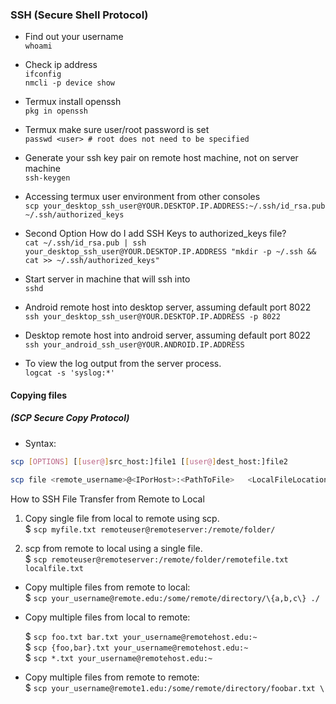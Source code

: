 ### SSH (Secure Shell Protocol)  
* Find out your username  
`whoami`  

* Check ip address  
`ifconfig`  
`nmcli -p device show`  

* Termux install openssh  
`pkg in openssh`  

* Termux make sure user/root password is set  
`passwd <user> # root does not need to be specified`  

* Generate your ssh key pair on remote host machine, not on server machine  
`ssh-keygen`  

* Accessing termux user environment from other consoles  
`scp your_desktop_ssh_user@YOUR.DESKTOP.IP.ADDRESS:~/.ssh/id_rsa.pub ~/.ssh/authorized_keys`  

* Second Option How do I add SSH Keys to authorized_keys file?  
`cat ~/.ssh/id_rsa.pub | ssh your_desktop_ssh_user@YOUR.DESKTOP.IP.ADDRESS "mkdir -p ~/.ssh && cat >> ~/.ssh/authorized_keys"`  

* Start server in machine that will ssh into  
`sshd`  

* Android remote host into desktop server, assuming default port 8022  
`ssh your_desktop_ssh_user@YOUR.DESKTOP.IP.ADDRESS -p 8022`  

* Desktop remote host into android server, assuming default port 8022  
`ssh your_android_ssh_user@YOUR.ANDROID.IP.ADDRESS`  

* To view the log output from the server process.  
`logcat -s 'syslog:*'`  


#### Copying files  
##### (SCP Secure Copy Protocol)  
- Syntax:  
```bash
scp [OPTIONS] [[user@]src_host:]file1 [[user@]dest_host:]file2
```
```bash
scp file <remote_username>@<IPorHost>:<PathToFile>   <LocalFileLocation>
```

How to SSH File Transfer from Remote to Local
1. Copy single file from local to remote using scp.  
$ `scp myfile.txt remoteuser@remoteserver:/remote/folder/`  

2. scp from remote to local using a single file.  
$ `scp remoteuser@remoteserver:/remote/folder/remotefile.txt  localfile.txt`  

* Copy multiple files from remote to local:  
$ `scp your_username@remote.edu:/some/remote/directory/\{a,b,c\} ./`  

* Copy multiple files from local to remote:  

  $ `scp foo.txt bar.txt your_username@remotehost.edu:~`  
  $ `scp {foo,bar}.txt your_username@remotehost.edu:~`  
  $ `scp *.txt your_username@remotehost.edu:~`  

* Copy multiple files from remote to remote:  
  $ `scp your_username@remote1.edu:/some/remote/directory/foobar.txt \`



